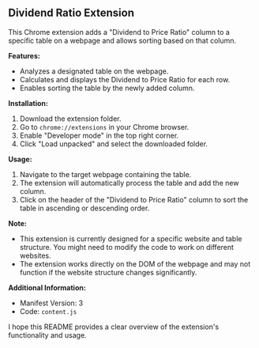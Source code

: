 ## Dividend Ratio Extension

This Chrome extension adds a "Dividend to Price Ratio" column to a specific table on a webpage and allows sorting based on that column.

**Features:**

- Analyzes a designated table on the webpage.
- Calculates and displays the Dividend to Price Ratio for each row.
- Enables sorting the table by the newly added column.

**Installation:**

1. Download the extension folder.
2. Go to `chrome://extensions` in your Chrome browser.
3. Enable "Developer mode" in the top right corner.
4. Click "Load unpacked" and select the downloaded folder.

**Usage:**

1. Navigate to the target webpage containing the table.
2. The extension will automatically process the table and add the new column.
3. Click on the header of the "Dividend to Price Ratio" column to sort the table in ascending or descending order.

**Note:**

- This extension is currently designed for a specific website and table structure. You might need to modify the code to work on different websites.
- The extension works directly on the DOM of the webpage and may not function if the website structure changes significantly.

**Additional Information:**

- Manifest Version: 3
- Code: `content.js`

I hope this README provides a clear overview of the extension's functionality and usage.
